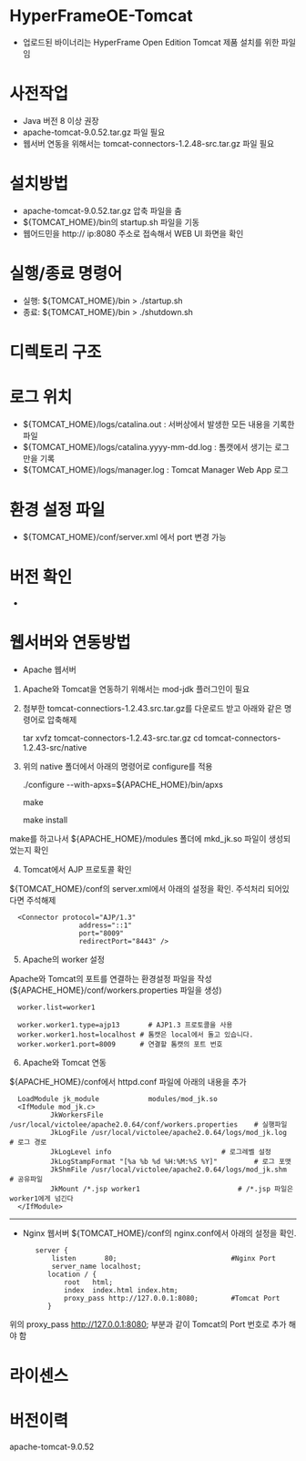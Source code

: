 # HyperFrameOE-Tomcat

- 업로드된 바이너리는 HyperFrame Open Edition Tomcat 제품 설치를 위한 파일임

# 사전작업

- Java 버전 8 이상 권장
- apache-tomcat-9.0.52.tar.gz 파일 필요
- 웹서버 연동을 위해서는 tomcat-connectors-1.2.48-src.tar.gz 파일 필요

# 설치방법

- apache-tomcat-9.0.52.tar.gz 압축 파일을 춤
- ${TOMCAT_HOME}/bin의 startup.sh 파일을 기동
- 웹어드민을 http:// ip:8080 주소로 접속해서 WEB UI 화면을 확인

# 실행/종료 명령어

- 실행: ${TOMCAT_HOME}/bin > ./startup.sh
- 종료: ${TOMCAT_HOME}/bin > ./shutdown.sh 

# 디렉토리 구조

# 로그 위치 

- ${TOMCAT_HOME}/logs/catalina.out : 서버상에서 발생한 모든 내용을 기록한 파일
- ${TOMCAT_HOME}/logs/catalina.yyyy-mm-dd.log : 톰캣에서 생기는 로그만을 기록
- ${TOMCAT_HOME}/logs/manager.log : Tomcat Manager Web App 로그

# 환경 설정 파일

- ${TOMCAT_HOME}/conf/server.xml
      <Connector port="8080" protocol="HTTP/1.1" connectionTimeout="20000" redirectPort="8443" /> 에서 port 변경 가능

# 버전 확인
- 

# 웹서버와 연동방법

- Apache 웹서버

1. Apache와 Tomcat을 연동하기 위해서는 mod-jdk 플러그인이 필요
2. 첨부한 tomcat-connectiors-1.2.43.src.tar.gz를 다운로드 받고 아래와 같은 명령어로 압축해제

      tar xvfz tomcat-connectors-1.2.43-src.tar.gz
      cd tomcat-connectors-1.2.43-src/native

3. 위의 native 폴더에서 아래의 명령어로 configure를 적용

      ./configure --with-apxs=${APACHE_HOME}/bin/apxs
      
      make
      
      make install

make를 하고나서 ${APACHE_HOME}/modules 폴더에 mkd_jk.so 파일이 생성되었는지 확인

4. Tomcat에서 AJP 프로토콜 확인

${TOMCAT_HOME}/conf의 server.xml에서 아래의 설정을 확인. 주석처리 되어있다면 주석해제

      <Connector protocol="AJP/1.3"
                     address="::1"
                     port="8009"
                     redirectPort="8443" />

5. Apache의 worker 설정

Apache와 Tomcat의 포트를 연결하는 환경설정 파일을 작성 (${APACHE_HOME}/conf/workers.properties 파일을 생성)


      worker.list=worker1

      worker.worker1.type=ajp13		  # AJP1.3 프로토콜을 사용
      worker.worker1.host=localhost	# 톰캣은 local에서 돌고 있습니다.
      worker.worker1.port=8009	  	# 연결할 톰캣의 포트 번호

6. Apache와 Tomcat 연동

${APACHE_HOME}/conf에서 httpd.conf 파일에 아래의 내용을 추가

      LoadModule jk_module            modules/mod_jk.so
      <IfModule mod_jk.c>
              JkWorkersFile /usr/local/victolee/apache2.0.64/conf/workers.properties	# 실행파일
              JkLogFile /usr/local/victolee/apache2.0.64/logs/mod_jk.log			# 로그 경로
              JkLogLevel info							# 로그레벨 설정
              JkLogStampFormat "[%a %b %d %H:%M:%S %Y]"			# 로그 포맷
              JkShmFile /usr/local/victolee/apache2.0.64/logs/mod_jk.shm		# 공유파일
              JkMount /*.jsp worker1						# /*.jsp 파일은 worker1에게 넘긴다         
      </IfModule>

----------------------------------------

- Nginx 웹서버
${TOMCAT_HOME}/conf의 nginx.conf에서 아래의 설정을 확인.

         server {
             listen       80;                            #Nginx Port
             server_name localhost;
            location / {
                root   html;
                index  index.html index.htm;
                proxy_pass http://127.0.0.1:8080;        #Tomcat Port
            }

위의 proxy_pass http://127.0.0.1:8080; 부분과 같이 Tomcat의 Port 번호로 추가 해야 함

# 라이센스

# 버전이력

apache-tomcat-9.0.52
